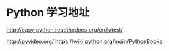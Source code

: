 Python 学习地址
==

http://easy-python.readthedocs.org/en/latest/

http://pyvideo.org/
https://wiki.python.org/moin/PythonBooks
